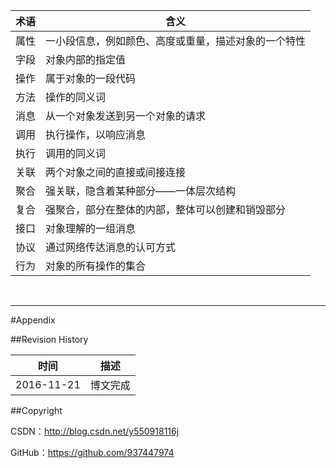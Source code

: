 | 术语 | 含义 |
| ---- | ---- |
| 属性 | 一小段信息，例如颜色、高度或重量，描述对象的一个特性 |
| 字段 | 对象内部的指定值 |
| 操作 | 属于对象的一段代码 |
| 方法 | 操作的同义词 |
| 消息 | 从一个对象发送到另一个对象的请求 |
| 调用 | 执行操作，以响应消息 |
| 执行 | 调用的同义词 |
| 关联 | 两个对象之间的直接或间接连接 |
| 聚合 | 强关联，隐含着某种部分——一体层次结构 |
| 复合 | 强聚合，部分在整体的内部，整体可以创建和销毁部分 |
| 接口 | 对象理解的一组消息 |
| 协议 | 通过网络传达消息的认可方式 |
| 行为 | 对象的所有操作的集合 |

&#160;

----------

#Appendix

##Revision History

| 时间 | 描述 |
| ---- | ---- |
| 2016-11-21 | 博文完成 |

##Copyright

CSDN：http://blog.csdn.net/y550918116j

GitHub：https://github.com/937447974